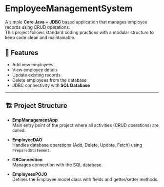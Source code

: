 # EmployeeManagementSystem
A simple **Core Java + JDBC** based application that manages employee records using CRUD operations.  
This project follows standard coding practices with a modular structure to keep code clean and maintainable.

## 📌 Features
- Add new employees  
- View employee details  
- Update existing records  
- Delete employees from the database  
- JDBC connectivity with **SQL Database**

---

## 🏗️ Project Structure
- **EmpManagementApp**  
  Main entry point of the project where all activities (CRUD operations) are called.

- **EmployeeDAO**  
  Handles database operations (Add, Delete, Update, Fetch) using `PreparedStatement`.

- **DBConnection**  
  Manages connection with the SQL database.

- **EmployeesPOJO**  
  Defines the Employee model class with fields and getter/setter methods.
